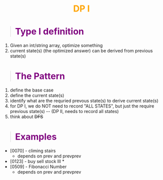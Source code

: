 # <center><b><span style="color:orange">DP I</span></b></center>

> # <b><span style="color:purple">Type I definition</span></b>
1. Given an int/string array, optimize something 
2. current state(s) (the optimized answer) can be derived from previous state(s)

> # <b><span style="color:purple">The Pattern</span></b>
1. define the base case
2. define the current state(s)
3. identify what are the requried prevous state(s) to derive current state(s)
4. for DP I, we do NOT need to record "ALL STATES", but just the require previous state(s)  -- (DP II, needs to record all states)
5. think about ~~DFS~~

> # <b><span style="color:purple">Examples</span></b>

* [0070] - climing stairs
  * depends on prev and prevprev
* [0123] - buy sell stock III
  * 
* [0509] - Fibonacci Number
  * depends on prev and prevprev


